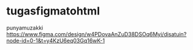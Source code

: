 # tugasfigmatohtml
punyamuzakki
https://www.figma.com/design/w4PDovaAnZuD38DSOq6Myi/disatuin?node-id=0-1&t=y4KzU6eq03Gq16wK-1
